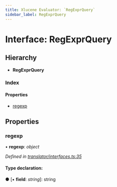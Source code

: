 ```yaml
---
title: Xlucene Evaluator: `RegExprQuery`
sidebar_label: RegExprQuery
---
```


# Interface: RegExprQuery

## Hierarchy

* **RegExprQuery**

### Index

#### Properties

* [regexp](regexprquery.md#regexp)

## Properties

###  regexp

• **regexp**: *object*

*Defined in [translator/interfaces.ts:35](https://github.com/terascope/teraslice/blob/6aab1cd2/packages/xlucene-evaluator/src/translator/interfaces.ts#L35)*

#### Type declaration:

● \[▪ **field**: *string*\]: string
